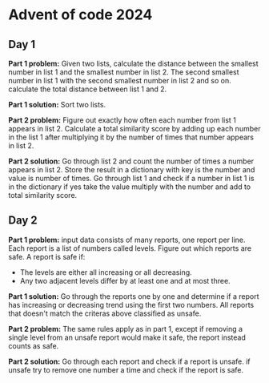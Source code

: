 # Advent of code 2024
## Day 1
**Part 1 problem:** Given two lists, calculate the distance between the smallest number in list 1 and the smallest number in list 2. The second smallest number in list 1 with the second smallest number in list 2 and so on. calculate the total distance between list 1 and 2.

**Part 1 solution:** Sort two lists.

**Part 2 problem:** Figure out exactly how often each number from list 1 appears in list 2. Calculate a total similarity score by adding up each number in the list 1 after multiplying it by the number of times that number appears in list 2.

**Part 2 solution:** Go through list 2 and count the number of times a number appears in list 2. Store the result in a dictionary with key is the number and value is number of times. Go through list 1 and check if a number in list 1 is in the dictionary if yes take the value multiply with the number and add to total similarity score.

## Day 2
**Part 1 problem:** input data consists of many reports, one report per line. Each report is a list of numbers called levels. Figure out which reports are safe. A report is safe if:
- The levels are either all increasing or all decreasing.
- Any two adjacent levels differ by at least one and at most three.

**Part 1 solution:** Go through the reports one by one and determine if a report has increasing or decreasing trend using the first two numbers. All reports that doesn't match the criteras above classified as unsafe.

**Part 2 problem:** The same rules apply as in part 1, except if removing a single level from an unsafe report would make it safe, the report instead counts as safe.

**Part 2 solution:** Go through each report and check if a report is unsafe. if unsafe try to remove one number a time and check if the report is safe.
